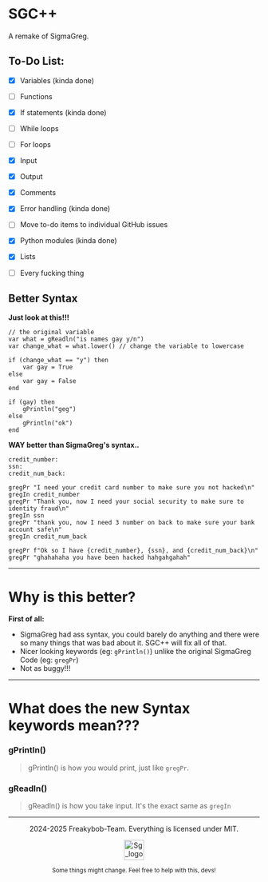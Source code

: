 # SGC++

A remake of SigmaGreg.

## To-Do List:

- [x] Variables (kinda done)
- [ ] Functions
- [x] If statements (kinda done)
- [ ] While loops
- [ ] For loops
- [x] Input
- [x] Output
- [x] Comments
- [x] Error handling (kinda done)
- [ ] Move to-do items to individual GitHub issues <!-- grrr -->
- [x] Python modules (kinda done)
- [x] Lists 
- [ ] Every fucking thing


## Better Syntax
**Just look at this!!!**

```
// the original variable
var what = gReadln("is names gay y/n")
var change_what = what.lower() // change the variable to lowercase

if (change_what == "y") then
    var gay = True
else
    var gay = False
end

if (gay) then
    gPrintln("geg")
else
    gPrintln("ok")
end
```

**WAY better than SigmaGreg's syntax..**

```
credit_number:
ssn:
credit_num_back:

gregPr "I need your credit card number to make sure you not hacked\n"
gregIn credit_number
gregPr "Thank you, now I need your social security to make sure to identity fraud\n"
gregIn ssn
gregPr "thank you, now I need 3 number on back to make sure your bank account safe\n"
gregIn credit_num_back

gregPr f"Ok so I have {credit_number}, {ssn}, and {credit_num_back}\n"
gregPr "ghahahaha you have been hacked hahgahgahah" 
```

---


# Why is this better?

  **First of all:**

  - SigmaGreg had ass syntax, you could barely do anything and there were so many things that was bad about it. SGC++ will fix all of that.
  - Nicer looking keywords (eg: ```gPrintln()```) unlike the original SigmaGreg Code (eg: ```gregPr```)
  - Not as buggy!!!

---

# What does the new Syntax keywords mean???

### gPrintln()
  > gPrintln() is how you would print, just like `gregPr`.
### gReadln()
  > gReadln() is how you take input. It's the exact same as `gregIn`

---

<p align="center">
  2024-2025 Freakybob-Team. Everything is licensed under MIT.
</p>
<p align="center">
<img src="src/sgc_file/logo.ico" width="40" height="40" alt="Sg_logo.png"/>

</p>


<p align=center>
    <small>Some things might change. Feel free to help with this, devs!</small>
</p>
